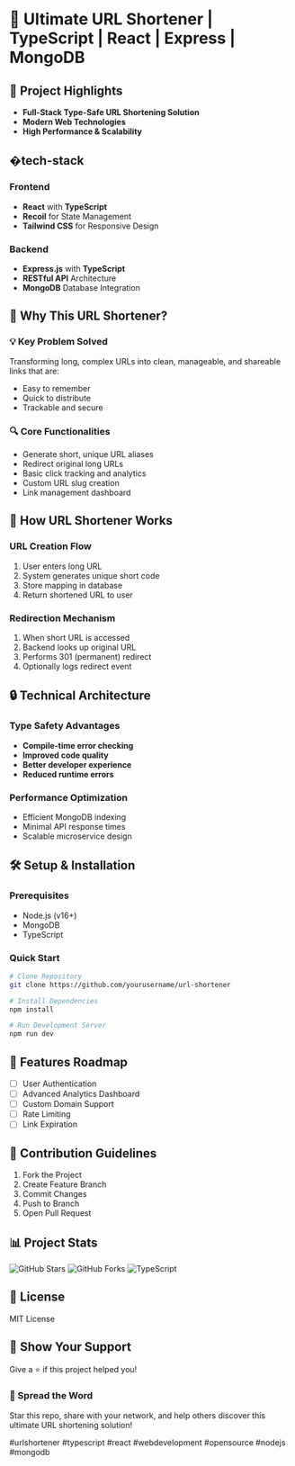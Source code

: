 # 🔗 Ultimate URL Shortener | TypeScript | React | Express | MongoDB

## 🚀 Project Highlights
- **Full-Stack Type-Safe URL Shortening Solution**
- **Modern Web Technologies**
- **High Performance & Scalability**

## �tech-stack

### Frontend
- **React** with **TypeScript**
- **Recoil** for State Management
- **Tailwind CSS** for Responsive Design

### Backend
- **Express.js** with **TypeScript**
- **RESTful API** Architecture
- **MongoDB** Database Integration

## 🌟 Why This URL Shortener?

### 💡 Key Problem Solved
Transforming long, complex URLs into clean, manageable, and shareable links that are:
- Easy to remember
- Quick to distribute
- Trackable and secure

### 🔍 Core Functionalities
- Generate short, unique URL aliases
- Redirect original long URLs
- Basic click tracking and analytics
- Custom URL slug creation
- Link management dashboard

## 🤔 How URL Shortener Works

### URL Creation Flow
1. User enters long URL
2. System generates unique short code
3. Store mapping in database
4. Return shortened URL to user

### Redirection Mechanism
1. When short URL is accessed
2. Backend looks up original URL
3. Performs 301 (permanent) redirect
4. Optionally logs redirect event

## 🔒 Technical Architecture

### Type Safety Advantages
- **Compile-time error checking**
- **Improved code quality**
- **Better developer experience**
- **Reduced runtime errors**

### Performance Optimization
- Efficient MongoDB indexing
- Minimal API response times
- Scalable microservice design

## 🛠 Setup & Installation

### Prerequisites
- Node.js (v16+)
- MongoDB
- TypeScript

### Quick Start
```bash
# Clone Repository
git clone https://github.com/yourusername/url-shortener

# Install Dependencies
npm install

# Run Development Server
npm run dev
```

## 🌈 Features Roadmap
- [ ] User Authentication
- [ ] Advanced Analytics Dashboard
- [ ] Custom Domain Support
- [ ] Rate Limiting
- [ ] Link Expiration

## 🤝 Contribution Guidelines
1. Fork the Project
2. Create Feature Branch
3. Commit Changes
4. Push to Branch
5. Open Pull Request

## 📊 Project Stats
![GitHub Stars](https://img.shields.io/github/stars/yourusername/url-shortener)
![GitHub Forks](https://img.shields.io/github/forks/yourusername/url-shortener)
![TypeScript](https://img.shields.io/badge/TypeScript-100%25-blue)

## 📜 License
MIT License

## 🌟 Show Your Support
Give a ⭐️ if this project helped you!

### 💖 Spread the Word
Star this repo, share with your network, and help others discover this ultimate URL shortening solution!

#urlshortener #typescript #react #webdevelopment #opensource #nodejs #mongodb
